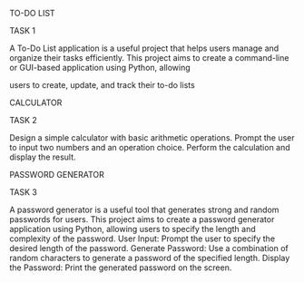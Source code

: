 TO-DO LIST

TASK 1

A To-Do List application is a useful project that helps users manage
and organize their tasks efficiently. This project aims to create a
command-line or GUI-based application using Python, allowing

users to create, update, and track their to-do lists





CALCULATOR

TASK 2

Design a simple calculator with basic arithmetic operations.
Prompt the user to input two numbers and an operation choice.
Perform the calculation and display the result.




PASSWORD GENERATOR

TASK 3

A password generator is a useful tool that generates strong and random passwords for users. This project aims to create a password generator application using Python,
allowing users to specify the length and complexity of the password. User Input: Prompt the user to specify the desired length of the password. 
Generate Password: Use a combination of random characters to generate a password of the specified length.
Display the Password: Print the generated password on the screen.
